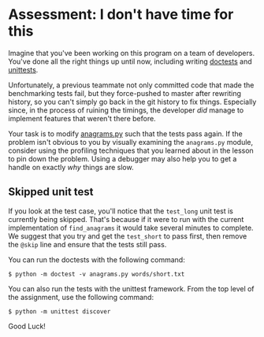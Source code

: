# Assessment: I don't have time for this

Imagine that you've been working on this program on a team of developers. You've
done all the right things up until now, including writing [doctests](https://docs.python.org/2.7/library/doctest.html) and [unittests](tests/test_anagrams.py).

Unfortunately, a previous teammate not only committed code that made the benchmarking tests fail, but they force-pushed to master after rewriting history, so you can't simply go back in the git history to fix things. Especially since, in the process of ruining the timings, the developer _did_ manage to implement features that weren't there before.

Your task is to modify [anagrams.py](anagrams.py) such that the tests pass again. If the problem isn't obvious to you by visually examining the `anagrams.py` module, consider using the profiling techniques that you learned about in the lesson to pin down the problem. Using a debugger may also help you to get a handle on exactly _why_ things are slow.

## Skipped unit test
If you look at the test case, you'll notice that the `test_long` unit test is currently being skipped. That's because if it were to run with the current implementation of `find_anagrams` it would take several minutes to complete. We suggest that you try and get the `test_short` to pass first, then remove the `@skip` line and ensure that the tests still pass.

You can run the doctests with the following command:
```console
$ python -m doctest -v anagrams.py words/short.txt
```
You can also run the tests with the unittest framework. From the top level of the assignment, use the following command:
```console
$ python -m unittest discover
```

Good Luck!
